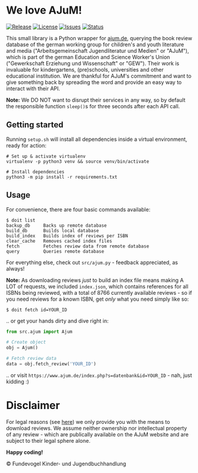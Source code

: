 # We love AJuM!
[![Release](https://img.shields.io/github/release/Fundevogel/we-love-ajum.svg)](https://github.com/Fundevogel/we-love-ajum/releases) [![License](https://img.shields.io/github/license/Fundevogel/we-love-ajum.svg)](https://github.com/Fundevogel/we-love-ajum/blob/master/LICENSE) [![Issues](https://img.shields.io/github/issues/Fundevogel/we-love-ajum.svg)](https://github.com/Fundevogel/we-love-ajum/issues) [![Status](https://travis-ci.org/fundevogel/we-love-ajum.svg?branch=master)](https://travis-ci.org/fundevogel/we-love-ajum)

This small library is a Python wrapper for [ajum.de](https://www.ajum.de/index.php?s=datenbank), querying the book review database of the german working group for children's and youth literature and media ("Arbeitsgemeinschaft Jugendliteratur und Medien" or "AJuM"), which is part of the german Education and Science Worker's Union ("Gewerkschaft Erziehung und Wissenschaft" or "GEW"). Their work is invaluable for kindergartens, (pre)schools, universities and other educational institution. We are thankful for AJuM's commitment and want to give something back by spreading the word and provide an easy way to interact with their API.

**Note:** We DO NOT want to disrupt their services in any way, so by default the responsible function `sleep()`s for three seconds after each API call.


## Getting started

Running `setup.sh` will install all dependencies inside a virtual environment, ready for action:

```shell
# Set up & activate virtualenv
virtualenv -p python3 venv && source venv/bin/activate

# Install dependencies
python3 -m pip install -r requirements.txt
```


## Usage

For convenience, there are four basic commands available:

```text
$ doit list
backup_db     Backs up remote database
build_db      Builds local database
build_index   Builds index of reviews per ISBN
clear_cache   Removes cached index files
fetch         Fetches review data from remote database
query         Queries remote database
```

For everything else, check out `src/ajum.py` - feedback appreciated, as always!

**Note:** As downloading reviews *just* to build an index file means making A LOT of requests, we included `index.json`, which contains references for all ISBNs being reviewed, with a total of 8766 currently available reviews - so if you need reviews for a known ISBN, get *only* what you need simply like so:

```text
$ doit fetch id=YOUR_ID
```

.. or get your hands dirty and dive right in:

```python
from src.ajum import Ajum

# Create object
obj = Ajum()

# Fetch review data
data = obj.fetch_review('YOUR_ID')
```

.. or visit `https://www.ajum.de/index.php?s=datenbank&id=YOUR_ID` - nah, just kidding :)


# Disclaimer

For legal reasons (see [here](https://www.ajum.de/html/nutzungserlaubnis_f_rezensionen.pdf)) we only provide you with the means to download reviews. We assume neither ownership nor intellectual property of any review - which are publically available on the AJuM website and are subject to their legal sphere alone.

**Happy coding!**


:copyright: Fundevogel Kinder- und Jugendbuchhandlung
